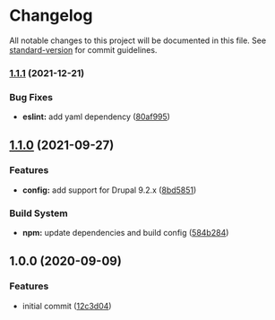 # Changelog

All notable changes to this project will be documented in this file. See [standard-version](https://github.com/conventional-changelog/standard-version) for commit guidelines.

### [1.1.1](https://github.com/coldfrontlabs/eslint-plugin-drupal-contrib/compare/v1.1.0...v1.1.1) (2021-12-21)


### Bug Fixes

* **eslint:** add yaml dependency ([80af995](https://github.com/coldfrontlabs/eslint-plugin-drupal-contrib/commit/80af99583833fcddae361ccc2441cd33eefc387e))

## [1.1.0](https://github.com/coldfrontlabs/eslint-plugin-drupal-contrib/compare/v1.0.0...v1.1.0) (2021-09-27)


### Features

* **config:** add support for Drupal 9.2.x ([8bd5851](https://github.com/coldfrontlabs/eslint-plugin-drupal-contrib/commit/8bd5851fc51b30ab8901aba6c99f4d8bdfb1b39c))


### Build System

* **npm:** update dependencies and build config ([584b284](https://github.com/coldfrontlabs/eslint-plugin-drupal-contrib/commit/584b284cd722cb805af9b29d5c1d7e187c1fbad7))

## 1.0.0 (2020-09-09)


### Features

* initial commit ([12c3d04](https://github.com/coldfrontlabs/eslint-plugin-drupal-contrib/commit/12c3d04b0d2b4e9345666702e803628aca686acd))
